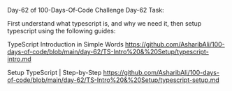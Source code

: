 Day-62 of 100-Days-Of-Code Challenge
Day-62 Task:

First understand what typescript is, and why we need it, then setup typescript using the following guides:

TypeScript Introduction in Simple Words
https://github.com/AsharibAli/100-days-of-code/blob/main/day-62/TS-Intro%20&%20Setup/typescript-intro.md

Setup TypeScript | Step-by-Step
https://github.com/AsharibAli/100-days-of-code/blob/main/day-62/TS-Intro%20&%20Setup/typescript-setup.md
